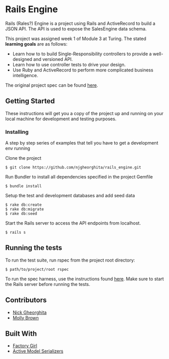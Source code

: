 # Rails Engine

Rails (Rales?) Engine is a project using Rails and ActiveRecord to build a JSON API. The API is used to expose the SalesEngine data schema.

This project was assigned week 1 of Module 3  at Turing. The stated **learning goals** are as follows:

- Learn how to to build Single-Responsibility controllers to provide a well-designed and versioned API.
- Learn how to use controller tests to drive your design.
- Use Ruby and ActiveRecord to perform more complicated business intelligence.

The original project spec can be found [here](http://backend.turing.io/module3/projects/rails_engine).

## Getting Started

These instructions will get you a copy of the project up and running on your local machine for development and testing purposes.

### Installing

A step by step series of examples that tell you have to get a development env running

Clone the project

```
$ git clone https://github.com/njgheorghita/rails_engine.git
```

Run Bundler to install all dependencies specified in the project Gemfile

```
$ bundle install
```

Setup the test and development databases and add seed data

```
$ rake db:create
$ rake db:migrate
$ rake db:seed
```

Start the Rails server to access the API endpoints from localhost.

```
$ rails s
```

## Running the tests

To run the test suite, run rspec from the project root directory:

```
$ path/to/project/root rspec
```

To run the spec harness, use the instructions found [here](https://github.com/turingschool/rales_engine_spec_harness). Make sure to start the Rails server before running the tests.


## Contributors

* [Nick Gheorghita](https://github.com/njgheorghita)
* [Molly Brown](https://github.com/mollybrown)

## Built With

* [Factory Girl](https://github.com/thoughtbot/factory_girl)
* [Active Model Serializers](https://github.com/rails-api/active_model_serializers)
